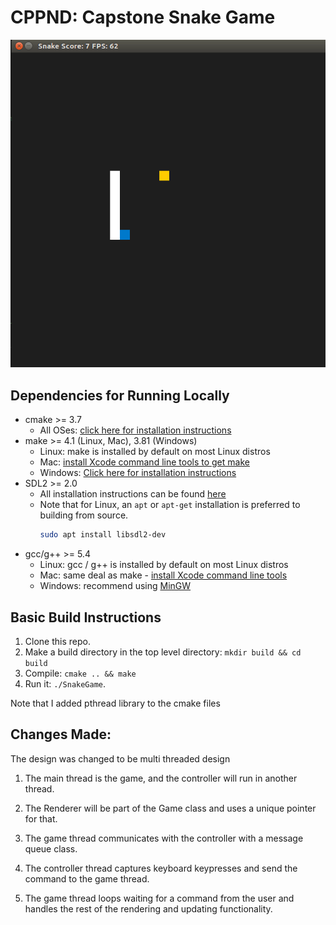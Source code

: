 # CPPND: Capstone Snake Game

<img src="snake_game.gif"/>

## Dependencies for Running Locally
* cmake >= 3.7
  * All OSes: [click here for installation instructions](https://cmake.org/install/)
* make >= 4.1 (Linux, Mac), 3.81 (Windows)
  * Linux: make is installed by default on most Linux distros
  * Mac: [install Xcode command line tools to get make](https://developer.apple.com/xcode/features/)
  * Windows: [Click here for installation instructions](http://gnuwin32.sourceforge.net/packages/make.htm)
* SDL2 >= 2.0
  * All installation instructions can be found [here](https://wiki.libsdl.org/Installation)
  * Note that for Linux, an `apt` or `apt-get` installation is preferred to building from source.
    ```bash
    sudo apt install libsdl2-dev
    ```
* gcc/g++ >= 5.4
  * Linux: gcc / g++ is installed by default on most Linux distros
  * Mac: same deal as make - [install Xcode command line tools](https://developer.apple.com/xcode/features/)
  * Windows: recommend using [MinGW](http://www.mingw.org/)

## Basic Build Instructions

1. Clone this repo.
2. Make a build directory in the top level directory: `mkdir build && cd build`
3. Compile: `cmake .. && make`
4. Run it: `./SnakeGame`.

Note that I added pthread library to the cmake files

## Changes Made:
The design was changed to be multi threaded design

1. The main thread is the game, and the controller will run in another thread.

2. The Renderer will be part of the Game class and uses a unique pointer for that.

3. The game thread communicates with the controller with a message queue class.

4. The controller thread captures keyboard keypresses and send the command to the game thread.

5. The game thread loops waiting for a command from the user and handles the rest of the rendering and updating functionality.
